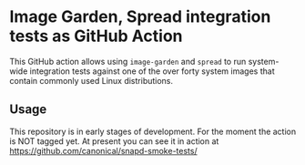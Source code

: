 <!--
SPDX-License-Identifier: Apache-2.0
SPDX-FileCopyrightText: Canonical Ltd.
-->

# Image Garden, Spread integration tests as GitHub Action

This GitHub action allows using `image-garden` and `spread` to run system-wide
integration tests against one of the over forty system images that contain
commonly used Linux distributions.

## Usage

This repository is in early stages of development. For the moment the action is
NOT tagged yet. At present you can see it in action at
https://github.com/canonical/snapd-smoke-tests/
